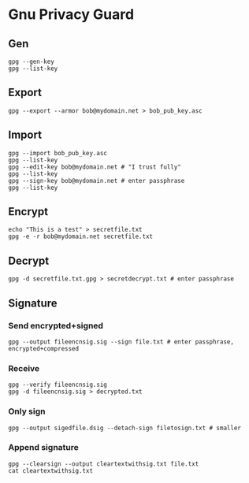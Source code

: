 # Gnu Privacy Guard

## Gen

```
gpg --gen-key
gpg --list-key
```

## Export

```
gpg --export --armor bob@mydomain.net > bob_pub_key.asc
```

## Import

```
gpg --import bob_pub_key.asc
gpg --list-key
gpg --edit-key bob@mydomain.net # "I trust fully"
gpg --list-key
gpg --sign-key bob@mydomain.net # enter passphrase
gpg --list-key
```

## Encrypt

```
echo "This is a test" > secretfile.txt
gpg -e -r bob@mydomain.net secretfile.txt
```

## Decrypt

```
gpg -d secretfile.txt.gpg > secretdecrypt.txt # enter passphrase 
```

## Signature

### Send encrypted+signed

```
gpg --output fileencnsig.sig --sign file.txt # enter passphrase, encrypted+compressed
```

### Receive

```
gpg --verify fileencnsig.sig
gpg -d fileencnsig.sig > decrypted.txt
```

### Only sign

```
gpg --output sigedfile.dsig --detach-sign filetosign.txt # smaller
```

### Append signature

```
gpg --clearsign --output cleartextwithsig.txt file.txt
cat cleartextwithsig.txt
```


